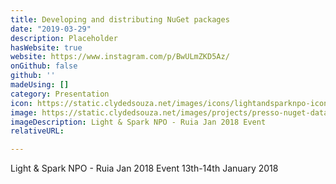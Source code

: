 ```yaml
---
title: Developing and distributing NuGet packages
date: "2019-03-29"
description: Placeholder
hasWebsite: true
website: https://www.instagram.com/p/BwULmZKD5Az/
onGithub: false
github: ''
madeUsing: []
category: Presentation
icon: https://static.clydedsouza.net/images/icons/lightandsparknpo-icon.png
image: https://static.clydedsouza.net/images/projects/presso-nuget-datacom.jpg
imageDescription: Light & Spark NPO - Ruia Jan 2018 Event
relativeURL: 

---
```


Light & Spark NPO - Ruia Jan 2018 Event 13th-14th January 2018